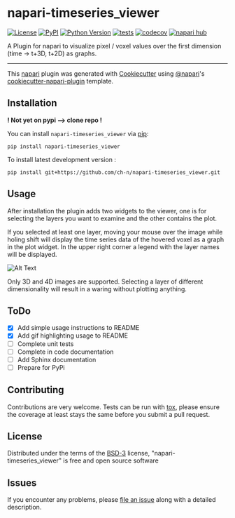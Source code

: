 # napari-timeseries_viewer

[![License](https://img.shields.io/pypi/l/napari-timeseries_viewer.svg?color=green)](https://github.com/ch-n/napari-timeseries_viewer/raw/main/LICENSE)
[![PyPI](https://img.shields.io/pypi/v/napari-timeseries_viewer.svg?color=green)](https://pypi.org/project/napari-timeseries_viewer)
[![Python Version](https://img.shields.io/pypi/pyversions/napari-timeseries_viewer.svg?color=green)](https://python.org)
[![tests](https://github.com/ch-n/napari-timeseries_viewer/workflows/tests/badge.svg)](https://github.com/ch-n/napari-timeseries_viewer/actions)
[![codecov](https://codecov.io/gh/ch-n/napari-timeseries_viewer/branch/main/graph/badge.svg)](https://codecov.io/gh/ch-n/napari-timeseries_viewer)
[![napari hub](https://img.shields.io/endpoint?url=https://api.napari-hub.org/shields/napari-timeseries_viewer)](https://napari-hub.org/plugins/napari-timeseries_viewer)

A Plugin for napari to visualize pixel / voxel values over the first dimension (time -> t+3D, t+2D) as graphs.

----------------------------------

This [napari] plugin was generated with [Cookiecutter] using [@napari]'s [cookiecutter-napari-plugin] template.

<!--
Don't miss the full getting started guide to set up your new package:
https://github.com/napari/cookiecutter-napari-plugin#getting-started

and review the napari docs for plugin developers:
https://napari.org/docs/plugins/index.html
-->

## Installation
**! Not yet on pypi --> clone repo !**

You can install `napari-timeseries_viewer` via [pip]:

    pip install napari-timeseries_viewer



To install latest development version :

    pip install git+https://github.com/ch-n/napari-timeseries_viewer.git

## Usage
After installation the plugin adds two widgets to the viewer, one is for selecting the layers you want to examine and the other contains the plot.

If you selected at least one layer, moving your mouse over the image while holing shift will display the time series data of the hovered voxel as a graph in the plot widget. In the upper right corner a legend with the layer names will be displayed.

![Alt Text](https://github.com/ch-n/napari-timeseries_viewer/blob/main/record-rgb-20211118_153431.gif)

Only 3D and 4D images are supported. Selecting a layer of different dimensionality will result in a waring without plotting anything.

## ToDo
- [X] Add simple usage instructions to README
- [X] Add gif highlighting usage to README
- [ ] Complete unit tests
- [ ] Complete in code documentation
- [ ] Add Sphinx documentation
- [ ] Prepare for PyPi

## Contributing

Contributions are very welcome. Tests can be run with [tox], please ensure
the coverage at least stays the same before you submit a pull request.

## License

Distributed under the terms of the [BSD-3] license,
"napari-timeseries_viewer" is free and open source software

## Issues

If you encounter any problems, please [file an issue] along with a detailed description.

[napari]: https://github.com/napari/napari
[Cookiecutter]: https://github.com/audreyr/cookiecutter
[@napari]: https://github.com/napari
[MIT]: http://opensource.org/licenses/MIT
[BSD-3]: http://opensource.org/licenses/BSD-3-Clause
[GNU GPL v3.0]: http://www.gnu.org/licenses/gpl-3.0.txt
[GNU LGPL v3.0]: http://www.gnu.org/licenses/lgpl-3.0.txt
[Apache Software License 2.0]: http://www.apache.org/licenses/LICENSE-2.0
[Mozilla Public License 2.0]: https://www.mozilla.org/media/MPL/2.0/index.txt
[cookiecutter-napari-plugin]: https://github.com/napari/cookiecutter-napari-plugin

[file an issue]: https://github.com/ch-n/napari-timeseries_viewer/issues

[napari]: https://github.com/napari/napari
[tox]: https://tox.readthedocs.io/en/latest/
[pip]: https://pypi.org/project/pip/
[PyPI]: https://pypi.org/

